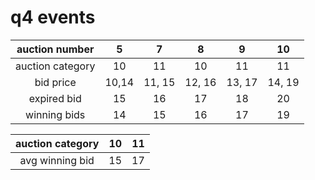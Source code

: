 
# q4 events

|auction number | 5 | 7 | 8 | 9 | 10 |
| :---: | :---: | :---: | :---: | :---: | :---: |
|auction category | 10 | 11 | 10 | 11 | 11 |
|bid price| 10,14 | 11, 15 | 12, 16 | 13, 17 | 14, 19 |
|expired bid | 15 | 16 | 17 | 18 | 20 |
| winning bids | 14 | 15 | 16 | 17 | 19 |

| auction category | 10 | 11 |
| :---: | :---: | :---: |
| avg winning bid | 15 | 17 |
